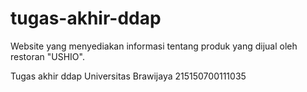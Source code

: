 # tugas-akhir-ddap
Website yang menyediakan informasi tentang produk yang dijual oleh restoran "USHIO".

Tugas akhir ddap
Universitas Brawijaya
215150700111035
